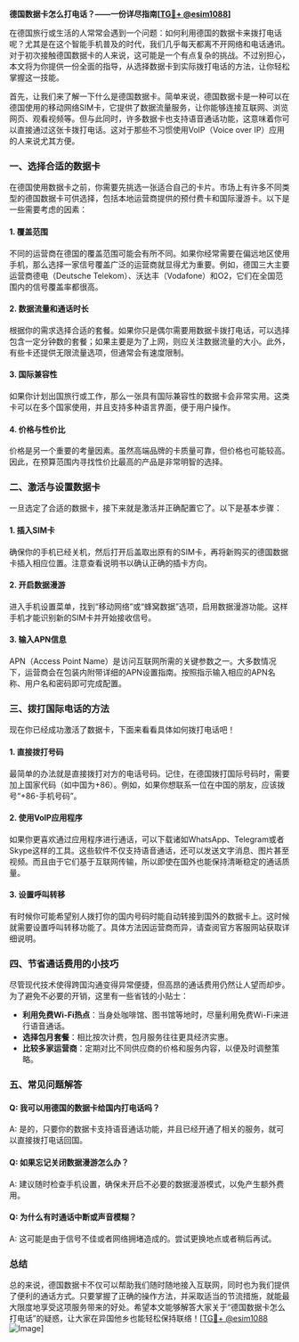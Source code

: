 **德国数据卡怎么打电话？——一份详尽指南[[TG💪+ @esim1088](https://t.me/s/esim1088)]**

在德国旅行或生活的人常常会遇到一个问题：如何利用德国的数据卡来拨打电话呢？尤其是在这个智能手机普及的时代，我们几乎每天都离不开网络和电话通讯。对于初次接触德国数据卡的人来说，这可能是一个有点复杂的挑战。不过别担心，本文将为你提供一份全面的指导，从选择数据卡到实际拨打电话的方法，让你轻松掌握这一技能。

首先，让我们来了解一下什么是德国数据卡。简单来说，德国数据卡是一种可以在德国使用的移动网络SIM卡，它提供了数据流量服务，让你能够连接互联网、浏览网页、观看视频等。但与此同时，许多数据卡也支持语音通话功能，这意味着你可以直接通过这张卡拨打电话。这对于那些不习惯使用VoIP（Voice over IP）应用的人来说尤其方便。

### **一、选择合适的数据卡**

在德国使用数据卡之前，你需要先挑选一张适合自己的卡片。市场上有许多不同类型的德国数据卡可供选择，包括本地运营商提供的预付费卡和国际漫游卡。以下是一些需要考虑的因素：

#### **1. 覆盖范围**
不同的运营商在德国的覆盖范围可能会有所不同。如果你经常需要在偏远地区使用手机，那么选择一家信号覆盖广泛的运营商就显得尤为重要。例如，德国三大主要运营商德电（Deutsche Telekom）、沃达丰（Vodafone）和O2，它们在全国范围内的信号覆盖率都很高。

#### **2. 数据流量和通话时长**
根据你的需求选择合适的套餐。如果你只是偶尔需要用数据卡拨打电话，可以选择包含一定分钟数的套餐；如果主要是为了上网，则应关注数据流量的大小。此外，有些卡还提供无限流量选项，但通常会有速度限制。

#### **3. 国际兼容性**
如果你计划出国旅行或工作，那么一张具有国际兼容性的数据卡会非常实用。这类卡可以在多个国家使用，并且支持多种语言界面，便于用户操作。

#### **4. 价格与性价比**
价格是另一个重要的考量因素。虽然高端品牌的卡质量可靠，但价格也可能较高。因此，在预算范围内寻找性价比最高的产品是非常明智的选择。

### **二、激活与设置数据卡**

一旦选定了合适的数据卡，接下来就是激活并正确配置它了。以下是基本步骤：

#### **1. 插入SIM卡**
确保你的手机已经关机，然后打开后盖取出原有的SIM卡，再将新购买的德国数据卡插入相应位置。注意查看说明书以确认正确的插卡方向。

#### **2. 开启数据漫游**
进入手机设置菜单，找到“移动网络”或“蜂窝数据”选项，启用数据漫游功能。这样手机才能识别新的SIM卡并开始接收信号。

#### **3. 输入APN信息**
APN（Access Point Name）是访问互联网所需的关键参数之一。大多数情况下，运营商会在包装内附带详细的APN设置指南。按照指示输入相应的APN名称、用户名和密码即可完成配置。

### **三、拨打国际电话的方法**

现在你已经成功激活了数据卡，下面来看看具体如何拨打电话吧！

#### **1. 直接拨打号码**
最简单的办法就是直接拨打对方的电话号码。记住，在德国拨打国际号码时，需要加上国家代码（如中国为+86）。例如，如果你想联系一位在中国的朋友，应该拨号“+86-手机号码”。

#### **2. 使用VoIP应用程序**
如果你更喜欢通过应用程序进行通话，可以下载诸如WhatsApp、Telegram或者Skype这样的工具。这些软件不仅支持语音通话，还可以发送文字消息、图片甚至视频。而且由于它们基于互联网传输，所以即使在国外也能保持清晰稳定的通话质量。

#### **3. 设置呼叫转移**
有时候你可能希望别人拨打你的国内号码时能自动转接到国外的数据卡上。这时候就需要设置呼叫转移功能了。具体方法因运营商而异，请查阅官方客服网站获取详细说明。

### **四、节省通话费用的小技巧**

尽管现代技术使得跨国沟通变得异常便捷，但高昂的通话费用仍然让人望而却步。为了避免不必要的开销，这里有一些省钱的小贴士：

- **利用免费Wi-Fi热点**：当身处咖啡馆、图书馆等地时，尽量利用免费Wi-Fi来进行语音通话。
- **选择包月套餐**：相比按次计费，包月服务往往更具经济实惠。
- **比较多家运营商**：定期对比不同供应商的价格和服务内容，以便及时调整策略。

### **五、常见问题解答**

#### **Q: 我可以用德国的数据卡给国内打电话吗？**
A: 是的，只要你的数据卡支持语音通话功能，并且已经开通了相关的服务，就可以直接拨打电话回国。

#### **Q: 如果忘记关闭数据漫游怎么办？**
A: 建议随时检查手机设置，确保未开启不必要的数据漫游模式，以免产生额外费用。

#### **Q: 为什么有时通话中断或声音模糊？**
A: 这可能是由于信号不佳或者网络拥堵造成的。尝试更换地点或者稍后再试。

### **总结**

总的来说，德国数据卡不仅可以帮助我们随时随地接入互联网，同时也为我们提供了便利的通话方式。只要掌握了正确的操作方法，并采取适当的节流措施，就能最大限度地享受这项服务带来的好处。希望本文能够解答大家关于“德国数据卡怎么打电话”的疑惑，让大家在异国他乡也能轻松保持联络！[[TG💪+ @esim1088](https://t.me/s/esim1088) ![Image](https://i.postimg.cc/4NQfJmqS/Snipaste-2025-05-13-00-14-12.png)]
